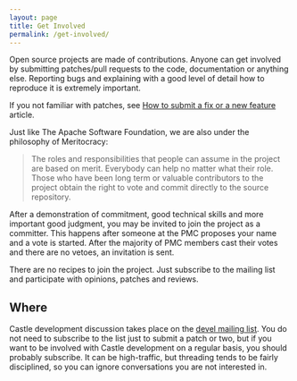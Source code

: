 ```yaml
---
layout: page
title: Get Involved
permalink: /get-involved/
---
```

Open source projects are made of contributions. Anyone can get involved by submitting patches/pull requests to the code, documentation or anything else. Reporting bugs and explaining with a good level of detail how to reproduce it is extremely important.

If you not familiar with patches, see [How to submit a fix or a new feature][doc-submitfix] article.

Just like The Apache Software Foundation, we are also under the philosophy of Meritocracy:

> The roles and responsibilities that people can assume in the project are based on merit. Everybody can help no matter what their role. Those who have been long term or valuable contributors to the project obtain the right to vote and commit directly to the source repository.

After a demonstration of commitment, good technical skills and more important good judgment, you may be invited to join the project as a committer. This happens after someone at the PMC proposes your name and a vote is started. After the majority of PMC members cast their votes and there are no vetoes, an invitation is sent.

There are no recipes to join the project. Just subscribe to the mailing list and participate with opinions, patches and reviews.

## Where
Castle development discussion takes place on the [devel mailing list](/get-involved/mailing-lists/). You do not need to subscribe to the list just to submit a patch or two, but if you want to be involved with Castle development on a regular basis, you should probably subscribe. It can be high-traffic, but threading tends to be fairly disciplined, so you can ignore conversations you are not interested in.

[doc-submitfix]: http://docs.castleproject.org/How-to-submit-a-fix-to-any-Castle-Project.ashx